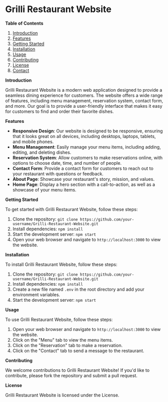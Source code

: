 # Grilli Restaurant Website

**Table of Contents**

1. [Introduction](#introduction)
2. [Features](#features)
3. [Getting Started](#getting-started)
4. [Installation](#installation)
5. [Usage](#usage)
6. [Contributing](#contributing)
7. [License](#license)
8. [Contact](#contact)

**Introduction**

Grilli Restaurant Website is a modern web application designed to provide a seamless dining experience for customers. The website offers a wide range of features, including menu management, reservation system, contact form, and more. Our goal is to provide a user-friendly interface that makes it easy for customers to find and order their favorite dishes.

**Features**

* **Responsive Design**: Our website is designed to be responsive, ensuring that it looks great on all devices, including desktops, laptops, tablets, and mobile phones.
* **Menu Management**: Easily manage your menu items, including adding, editing, and deleting dishes.
* **Reservation System**: Allow customers to make reservations online, with options to choose date, time, and number of people.
* **Contact Form**: Provide a contact form for customers to reach out to your restaurant with questions or feedback.
* **About Page**: Showcase your restaurant's story, mission, and values.
* **Home Page**: Display a hero section with a call-to-action, as well as a showcase of your menu items.

**Getting Started**

To get started with Grilli Restaurant Website, follow these steps:

1. Clone the repository: `git clone https://github.com/your-username/Grilli-Restaurant-Website.git`
2. Install dependencies: `npm install`
3. Start the development server: `npm start`
4. Open your web browser and navigate to `http://localhost:3000` to view the website.

**Installation**

To install Grilli Restaurant Website, follow these steps:

1. Clone the repository: `git clone https://github.com/your-username/Grilli-Restaurant-Website.git`
2. Install dependencies: `npm install`
3. Create a new file named `.env` in the root directory and add your environment variables.
4. Start the development server: `npm start`

**Usage**

To use Grilli Restaurant Website, follow these steps:

1. Open your web browser and navigate to `http://localhost:3000` to view the website.
2. Click on the "Menu" tab to view the menu items.
3. Click on the "Reservation" tab to make a reservation.
4. Click on the "Contact" tab to send a message to the restaurant.

**Contributing**

We welcome contributions to Grilli Restaurant Website! If you'd like to contribute, please fork the repository and submit a pull request.

**License**

Grilli Restaurant Website is licensed under the License.

